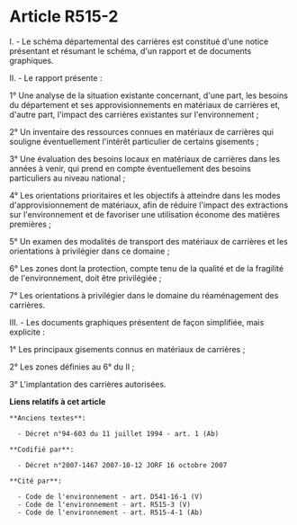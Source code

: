 # Article R515-2

I. - Le schéma départemental des carrières est constitué d'une notice présentant et résumant le schéma, d'un rapport et de
documents graphiques.

II. - Le rapport présente :

1° Une analyse de la situation existante concernant, d'une part, les besoins du département et ses approvisionnements en
matériaux de carrières et, d'autre part, l'impact des carrières existantes sur l'environnement ;

2° Un inventaire des ressources connues en matériaux de carrières qui souligne éventuellement l'intérêt particulier de
certains gisements ;

3° Une évaluation des besoins locaux en matériaux de carrières dans les années à venir, qui prend en compte éventuellement
des besoins particuliers au niveau national ;

4° Les orientations prioritaires et les objectifs à atteindre dans les modes d'approvisionnement de matériaux, afin de
réduire l'impact des extractions sur l'environnement et de favoriser une utilisation économe des matières premières ;

5° Un examen des modalités de transport des matériaux de carrières et les orientations à privilégier dans ce domaine ;

6° Les zones dont la protection, compte tenu de la qualité et de la fragilité de l'environnement, doit être privilégiée ;

7° Les orientations à privilégier dans le domaine du réaménagement des carrières.

III. - Les documents graphiques présentent de façon simplifiée, mais explicite :

1° Les principaux gisements connus en matériaux de carrières ;

2° Les zones définies au 6° du II ;

3° L'implantation des carrières autorisées.

**Liens relatifs à cet article**

	**Anciens textes**:

	  - Décret n°94-603 du 11 juillet 1994 - art. 1 (Ab)

	**Codifié par**:

	  - Décret n°2007-1467 2007-10-12 JORF 16 octobre 2007

	**Cité par**:

	  - Code de l'environnement - art. D541-16-1 (V)
	  - Code de l'environnement - art. R515-3 (V)
	  - Code de l'environnement - art. R515-4-1 (Ab)
